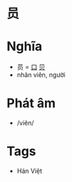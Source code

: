 # 员

# Nghĩa
* 员 = [口](口.md) [贝](贝.md)
* nhân viên, người

# Phát âm
* /viên/

# Tags
* Hán Việt

<script>window.HANZI_FIELD='员';</script>
